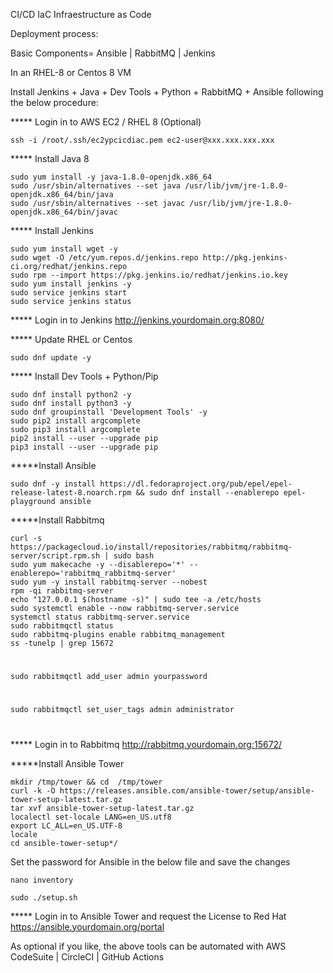 CI/CD IaC Infraestructure as Code

Deployment process: 

Basic Components= Ansible | RabbitMQ | Jenkins

In an RHEL-8 or Centos 8 VM

Install Jenkins + Java + Dev Tools + Python + RabbitMQ + Ansible following the below procedure:

***** Login in to AWS EC2 / RHEL 8 (Optional)
    
    ssh -i /root/.ssh/ec2ypcicdiac.pem ec2-user@xxx.xxx.xxx.xxx


***** Install Java 8
    
    sudo yum install -y java-1.8.0-openjdk.x86_64
    sudo /usr/sbin/alternatives --set java /usr/lib/jvm/jre-1.8.0-openjdk.x86_64/bin/java
    sudo /usr/sbin/alternatives --set javac /usr/lib/jvm/jre-1.8.0-openjdk.x86_64/bin/javac

***** Install Jenkins
    
    sudo yum install wget -y
    sudo wget -O /etc/yum.repos.d/jenkins.repo http://pkg.jenkins-ci.org/redhat/jenkins.repo
    sudo rpm --import https://pkg.jenkins.io/redhat/jenkins.io.key
    sudo yum install jenkins -y
    sudo service jenkins start
    sudo service jenkins status

***** Login in to Jenkins
http://jenkins.yourdomain.org:8080/


***** Update RHEL or Centos
    
    sudo dnf update -y

***** Install Dev Tools + Python/Pip
    
    sudo dnf install python2 -y
    sudo dnf install python3 -y
    sudo dnf groupinstall 'Development Tools' -y
    sudo pip2 install argcomplete
    sudo pip3 install argcomplete
    pip2 install --user --upgrade pip
    pip3 install --user --upgrade pip

*****Install Ansible 
    
    sudo dnf -y install https://dl.fedoraproject.org/pub/epel/epel-release-latest-8.noarch.rpm && sudo dnf install --enablerepo epel-playground ansible

*****Install Rabbitmq
    
    curl -s https://packagecloud.io/install/repositories/rabbitmq/rabbitmq-server/script.rpm.sh | sudo bash
    sudo yum makecache -y --disablerepo='*' --enablerepo='rabbitmq_rabbitmq-server'
    sudo yum -y install rabbitmq-server --nobest
    rpm -qi rabbitmq-server
    echo "127.0.0.1 $(hostname -s)" | sudo tee -a /etc/hosts
    sudo systemctl enable --now rabbitmq-server.service
    systemctl status rabbitmq-server.service
    sudo rabbitmqctl status
    sudo rabbitmq-plugins enable rabbitmq_management
    ss -tunelp | grep 15672
#
    sudo rabbitmqctl add_user admin yourpassword
#
    sudo rabbitmqctl set_user_tags admin administrator
#

***** Login in to Rabbitmq
http://rabbitmq.yourdomain.org:15672/


*****Install Ansible Tower

    mkdir /tmp/tower && cd  /tmp/tower
    curl -k -O https://releases.ansible.com/ansible-tower/setup/ansible-tower-setup-latest.tar.gz
    tar xvf ansible-tower-setup-latest.tar.gz
    localectl set-locale LANG=en_US.utf8
    export LC_ALL=en_US.UTF-8
    locale
    cd ansible-tower-setup*/

Set the password for Ansible in the below file and save the changes

    nano inventory

    sudo ./setup.sh

***** Login in to Ansible Tower and request the License to Red Hat
https://ansible.yourdomain.org/portal




As optional if you like, the above tools can be automated with AWS CodeSuite | CircleCI | GitHub Actions

